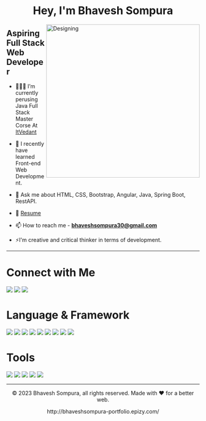 <h1 align="center">
   Hey, I'm Bhavesh Sompura 
</h1>

<img align="right" width="400" alt="Designing" src="https://user-images.githubusercontent.com/56756309/214362935-9cc13496-c2af-475e-ba1a-397c7a1291c5.png">

## Aspiring Full Stack Web Developer 

  - 🧑🏻‍💻 I’m currently perusing Java Full Stack Master Corse At [ItVedant](https://www.itvedant.com/)
  
  - 🌱 I recently have learned Front-end Web Development.
  
  - 💬 Ask me about HTML, CSS, Bootstrap, Angular, Java, Spring Boot, RestAPI.
  
  - 📄 [Resume](https://drive.google.com/file/d/1L9PgGZIjC4LlqF1lWyEUsSOeAzOu-mkp/view?usp=share_link)
  
  - 📫 How to reach me - **bhaveshsompura30@gmail.com**
  
  - ⚡I'm creative and critical thinker in terms of development.

---
# Connect with Me
 <a href="https://www.linkedin.com/in/bhavesh-sompura-0462391aa/"><img src="https://img.shields.io/badge/LinkedIn-0077B5?style=for-the-badge&logo=linkedin&logoColor=white" /></a>
 <a href="https://twitter.com/Bhavesh30_"><img src="https://img.shields.io/badge/Twitter-1DA1F2?style=for-the-badge&logo=twitter&logoColor=white" /></a>
 <a href="https://www.instagram.com/_bhavesh_sompura__/"><img src="https://img.shields.io/badge/Instagram-E4405F?style=for-the-badge&logo=instagram&logoColor=white" /></a>

# Language & Framework
<p>
  <img src="https://img.shields.io/badge/HTML5-E34F26?style=for-the-badge&logo=html5&logoColor=white" />
  <img src="https://img.shields.io/badge/CSS3-1572B6?style=for-the-badge&logo=css3&logoColor=white" />
  <img src="https://img.shields.io/badge/JavaScript-323330?style=for-the-badge&logo=javascript&logoColor=F7DF1E" />
  <img src="https://img.shields.io/badge/Bootstrap-563D7C?style=for-the-badge&logo=bootstrap&logoColor=white" />
  <img src="https://img.shields.io/badge/Angular-DD0031?style=for-the-badge&logo=angular&logoColor=white" />
  <img src="https://img.shields.io/badge/Java-ED8B00?style=for-the-badge&logo=java&logoColor=white" />
  <img src="https://img.shields.io/badge/Spring-6DB33F?style=for-the-badge&logo=spring&logoColor=white" />
  <img src="https://img.shields.io/badge/Spring_Boot-F2F4F9?style=for-the-badge&logo=spring-boot" />
  <img src="https://img.shields.io/badge/MySQL-005C84?style=for-the-badge&logo=mysql&logoColor=white" />
</p>

# Tools
<p>
  <img src="https://img.shields.io/badge/Visual_Studio_Code-0078D4?style=for-the-badge&logo=visual%20studio%20code&logoColor=white" />
  <img src="https://img.shields.io/badge/Eclipse-2C2255?style=for-the-badge&logo=eclipse&logoColor=white" />
  <img src="https://img.shields.io/badge/Xampp-F37623?style=for-the-badge&logo=xampp&logoColor=white" />
  <img src="https://img.shields.io/badge/Postman-FF6C37?style=for-the-badge&logo=Postman&logoColor=white" />
  <img src="https://img.shields.io/badge/Node.js-339933?style=for-the-badge&logo=nodedotjs&logoColor=white" />
</p>


---
<p align="center"> © 2023 Bhavesh Sompura, all rights reserved. Made with ❤️ for a better web. </p>
<p align="center">
http://bhaveshsompura-portfolio.epizy.com/
</p>




